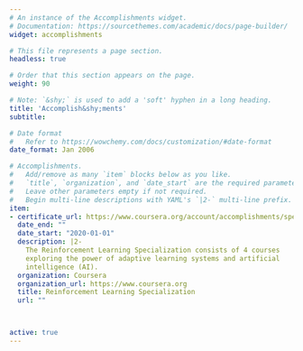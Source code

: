 ```yaml
---
# An instance of the Accomplishments widget.
# Documentation: https://sourcethemes.com/academic/docs/page-builder/
widget: accomplishments

# This file represents a page section.
headless: true

# Order that this section appears on the page.
weight: 90

# Note: `&shy;` is used to add a 'soft' hyphen in a long heading.
title: 'Accomplish&shy;ments'
subtitle:

# Date format
#   Refer to https://wowchemy.com/docs/customization/#date-format
date_format: Jan 2006

# Accomplishments.
#   Add/remove as many `item` blocks below as you like.
#   `title`, `organization`, and `date_start` are the required parameters.
#   Leave other parameters empty if not required.
#   Begin multi-line descriptions with YAML's `|2-` multi-line prefix.
item:
- certificate_url: https://www.coursera.org/account/accomplishments/specialization/certificate/7SGC59DFZF6Y
  date_end: ""
  date_start: "2020-01-01"
  description: |2-
    The Reinforcement Learning Specialization consists of 4 courses
    exploring the power of adaptive learning systems and artificial
    intelligence (AI).
  organization: Coursera
  organization_url: https://www.coursera.org
  title: Reinforcement Learning Specialization
  url: ""



active: true
---
```


